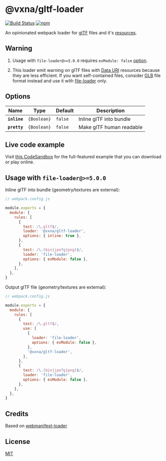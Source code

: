 # @vxna/gltf-loader

[![Build Status](https://github.com/vxna/gltf-loader/workflows/CI/badge.svg)](https://github.com/vxna/gltf-loader/actions?query=workflow%3ACI+branch%3Amaster) [![npm](https://img.shields.io/npm/v/@vxna/gltf-loader.svg)](https://www.npmjs.com/package/@vxna/gltf-loader)

An opinionated webpack loader for [glTF](https://github.com/KhronosGroup/glTF) files and it's [resources](https://github.com/KhronosGroup/glTF/tree/master/specification/2.0#gltf-basics).

## Warning

1. Usage with `file-loader@>=5.0.0` requires `esModule: false` [option](https://github.com/webpack-contrib/file-loader#esmodule).

2. This loader emit warning on glTF files with [Data URI](https://github.com/KhronosGroup/glTF/tree/master/specification/2.0#uris) resources because they are less efficient. If you want self-contained files, consider [GLB](https://github.com/KhronosGroup/glTF/tree/master/specification/2.0#glb-file-format-specification) file format instead and use it with [file-loader](https://github.com/webpack-contrib/file-loader) only.

## Options

| Name         | Type        | Default | Description              |
| ------------ | ----------- | ------- | ------------------------ |
| **`inline`** | `{Boolean}` | `false` | Inline glTF into bundle  |
| **`pretty`** | `{Boolean}` | `false` | Make glTF human readable |

## Live code example

Visit [this CodeSandbox](https://codesandbox.io/s/03p6ny629v) for the full-featured example that you can download or play online.

## Usage with `file-loader@>=5.0.0`

Inline glTF into bundle (geometry/textures are external):

```js
// webpack.config.js

module.exports = {
  module: {
    rules: [
      {
        test: /\.gltf$/,
        loader: '@vxna/gltf-loader',
        options: { inline: true },
      },
      {
        test: /\.(bin|jpe?g|png)$/,
        loader: 'file-loader',
        options: { esModule: false },
      },
    ],
  },
}
```

Output glTF file (geometry/textures are external):

```js
// webpack.config.js

module.exports = {
  module: {
    rules: [
      {
        test: /\.gltf$/,
        use: [
          {
            loader: 'file-loader',
            options: { esModule: false },
          },
          '@vxna/gltf-loader',
        ],
      },
      {
        test: /\.(bin|jpe?g|png)$/,
        loader: 'file-loader',
        options: { esModule: false },
      },
    ],
  },
}
```

## Credits

Based on [webmanifest-loader](https://github.com/unindented/webmanifest-loader)

## License

[MIT](./LICENSE)
